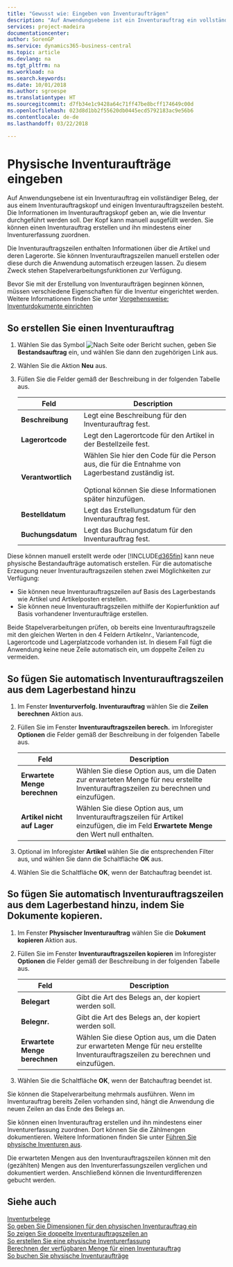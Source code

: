 ```yaml
---
title: "Gewusst wie: Eingeben von Inventuraufträgen"
description: "Auf Anwendungsebene ist ein Inventurauftrag ein vollständiger Beleg, der aus einem Inventurauftragskopf und einigen Inventurauftragszeilen besteht. Die Informationen im Inventurauftragskopf geben an, wie die Inventur durchgeführt werden soll."
services: project-madeira
documentationcenter: 
author: SorenGP
ms.service: dynamics365-business-central
ms.topic: article
ms.devlang: na
ms.tgt_pltfrm: na
ms.workload: na
ms.search.keywords: 
ms.date: 10/01/2018
ms.author: sgroespe
ms.translationtype: HT
ms.sourcegitcommit: d7fb34e1c9428a64c71ff47be8bcff174649c00d
ms.openlocfilehash: 023d8d1bb2f55620db0445ecd5792183ac9e56b6
ms.contentlocale: de-de
ms.lasthandoff: 03/22/2018

---
```

# <a name="enter-physical-inventory-orders"></a>Physische Inventuraufträge eingeben
Auf Anwendungsebene ist ein Inventurauftrag ein vollständiger Beleg, der aus einem Inventurauftragskopf und einigen Inventurauftragszeilen besteht. Die Informationen im Inventurauftragskopf geben an, wie die Inventur durchgeführt werden soll. Der Kopf kann manuell ausgefüllt werden. Sie können einen Inventurauftrag erstellen und ihn mindestens einer Inventurerfassung zuordnen.  

Die Inventurauftragszeilen enthalten Informationen über die Artikel und deren Lagerorte. Sie können Inventurauftragszeilen manuell erstellen oder diese durch die Anwendung automatisch erzeugen lassen. Zu diesem Zweck stehen Stapelverarbeitungsfunktionen zur Verfügung.  

Bevor Sie mit der Erstellung von Inventuraufträgen beginnen können, müssen verschiedene Eigenschaften für die Inventur eingerichtet werden. Weitere Informationen finden Sie unter [Vorgehensweise: Inventurdokumente einrichten](how-to-set-up-physical-inventory-documents.md)  

## <a name="to-create-a-physical-inventory-order"></a>So erstellen Sie einen Inventurauftrag  

1.  Wählen Sie das Symbol ![Nach Seite oder Bericht suchen](../../media/ui-search/search_small.png "Symbol „Nach Seite oder Bericht suchen”"), geben Sie **Bestandsauftrag** ein, und wählen Sie dann den zugehörigen Link aus.  
2.  Wählen Sie die Aktion **Neu** aus.  
3.  Füllen Sie die Felder gemäß der Beschreibung in der folgenden Tabelle aus.  

    |Feld|Description|  
    |---------------------------------|---------------------------------------|  
    |**Beschreibung**|Legt eine Beschreibung für den Inventurauftrag fest.|  
    |**Lagerortcode**|Legt den Lagerortcode für den Artikel in der Bestellzeile fest.|  
    |**Verantwortlich**|Wählen Sie hier den Code für die Person aus, die für die Entnahme von Lagerbestand zuständig ist.<br /><br /> Optional können Sie diese Informationen später hinzufügen.|  
    |**Bestelldatum**|Legt das Erstellungsdatum für den Inventurauftrag fest.|  
    |**Buchungsdatum**|Legt das Buchungsdatum für den Inventurauftrag fest.|  

Diese können manuell erstellt werde oder [!INCLUDE[d365fin](../../includes/d365fin_md.md)] kann neue physische Bestandaufträge automatisch erstellen. Für die automatische Erzeugung neuer Inventurauftragszeilen stehen zwei Möglichkeiten zur Verfügung:  

- Sie können neue Inventurauftragszeilen auf Basis des Lagerbestands wie Artikel und Artikelposten erstellen.  
- Sie können neue Inventurauftragszeilen mithilfe der Kopierfunktion auf Basis vorhandener Inventuraufträge erstellen.  

Beide Stapelverarbeitungen prüfen, ob bereits eine Inventurauftragszeile mit den gleichen Werten in den 4 Feldern Artikelnr., Variantencode, Lagerortcode und Lagerplatzcode vorhanden ist. In diesem Fall fügt die Anwendung keine neue Zeile automatisch ein, um doppelte Zeilen zu vermeiden.  

## <a name="to-automatically-add-physical-inventory-order-lines-from-inventory"></a>So fügen Sie automatisch Inventurauftragszeilen aus dem Lagerbestand hinzu  

1.  Im Fenster **Inventurverfolg. Inventurauftrag** wählen Sie die **Zeilen berechnen** Aktion aus.  
2.  Füllen Sie im Fenster **Inventurauftragszeilen berech.** im Inforegister **Optionen** die Felder gemäß der Beschreibung in der folgenden Tabelle aus.  

    |Feld|Description|  
    |---------------------------------|---------------------------------------|  
    |**Erwartete Menge berechnen**|Wählen Sie diese Option aus, um die Daten zur erwarteten Menge für neu erstellte Inventurauftragszeilen zu berechnen und einzufügen.|  
    |**Artikel nicht auf Lager**|Wählen Sie diese Option aus, um Inventurauftragszeilen für Artikel einzufügen, die im Feld **Erwartete Menge** den Wert null enthalten.|  

3.  Optional im Inforegister **Artikel** wählen Sie die entsprechenden Filter aus, und wählen Sie dann die Schaltfläche **OK** aus.  
4.  Wählen Sie die Schaltfläche **OK**, wenn der Batchauftrag beendet ist.  

## <a name="to-automatically-add-physical-inventory-order-lines-by-copying-documents"></a>So fügen Sie automatisch Inventurauftragszeilen aus dem Lagerbestand hinzu, indem Sie Dokumente kopieren.  

1.  Im Fenster **Physischer Inventurauftrag** wählen Sie die **Dokument kopieren** Aktion aus.  
2.  Füllen Sie im Fenster **Inventurauftragszeilen kopieren** im Inforegister **Optionen** die Felder gemäß der Beschreibung in der folgenden Tabelle aus.  

    |Feld|Description|  
    |---------------------------------|---------------------------------------|  
    |**Belegart**|Gibt die Art des Belegs an, der kopiert werden soll.|  
    |**Belegnr.**|Gibt die Art des Belegs an, der kopiert werden soll.|  
    |**Erwartete Menge berechnen**|Wählen Sie diese Option aus, um die Daten zur erwarteten Menge für neu erstellte Inventurauftragszeilen zu berechnen und einzufügen.|  

3.  Wählen Sie die Schaltfläche **OK**, wenn der Batchauftrag beendet ist.  

Sie können die Stapelverarbeitung mehrmals ausführen. Wenn im Inventurauftrag bereits Zeilen vorhanden sind, hängt die Anwendung die neuen Zeilen an das Ende des Belegs an.  

Sie können einen Inventurauftrag erstellen und ihn mindestens einer Inventurerfassung zuordnen. Dort können Sie die Zählmengen dokumentieren. Weitere Informationen finden Sie unter [Führen Sie physische Inventuren aus](how-to-create-a-physical-inventory-recording.md).  

Die erwarteten Mengen aus den Inventurauftragszeilen können mit den (gezählten) Mengen aus den Inventurerfassungszeilen verglichen und dokumentiert werden. Anschließend können die Inventurdifferenzen gebucht werden.  

## <a name="see-also"></a>Siehe auch  
 [Inventurbelege](physical-inventory-documents.md)   
 [So geben Sie Dimensionen für den physischen Inventurauftrag ein](how-to-enter-dimensions-for-physical-inventory-orders.md)   
 [So zeigen Sie doppelte Inventurauftragszeilen an](how-to-view-duplicate-physical-inventory-order-lines.md)   
 [So erstellen Sie eine physische Inventurerfassung](how-to-create-a-physical-inventory-recording.md)   
 [Berechnen der verfügbaren Menge für einen Inventurauftrag](how-to-calculate-quantity-on-hand-for-a-physical-inventory-order.md)   
 [So buchen Sie physische Inventuraufträge](how-to-post-physical-inventory-orders.md)

